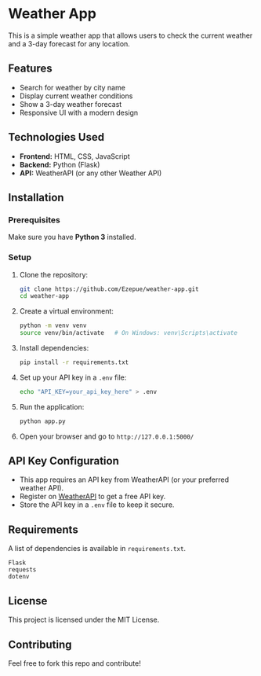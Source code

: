 # Weather App

This is a simple weather app that allows users to check the current weather and a 3-day forecast for any location.

## Features
- Search for weather by city name
- Display current weather conditions
- Show a 3-day weather forecast
- Responsive UI with a modern design

## Technologies Used
- **Frontend:** HTML, CSS, JavaScript
- **Backend:** Python (Flask)
- **API:** WeatherAPI (or any other Weather API)

## Installation

### Prerequisites
Make sure you have **Python 3** installed.

### Setup
1. Clone the repository:
   ```sh
   git clone https://github.com/Ezepue/weather-app.git
   cd weather-app
   ```
2. Create a virtual environment:
   ```sh
   python -m venv venv
   source venv/bin/activate   # On Windows: venv\Scripts\activate
   ```
3. Install dependencies:
   ```sh
   pip install -r requirements.txt
   ```
4. Set up your API key in a `.env` file:
   ```sh
   echo "API_KEY=your_api_key_here" > .env
   ```
5. Run the application:
   ```sh
   python app.py
   ```
6. Open your browser and go to `http://127.0.0.1:5000/`

## API Key Configuration
- This app requires an API key from WeatherAPI (or your preferred weather API).
- Register on [WeatherAPI](https://www.weatherapi.com/) to get a free API key.
- Store the API key in a `.env` file to keep it secure.

## Requirements
A list of dependencies is available in `requirements.txt`.

```
Flask
requests
dotenv
```

## License
This project is licensed under the MIT License.

## Contributing
Feel free to fork this repo and contribute!


